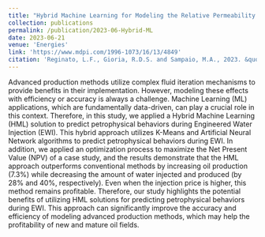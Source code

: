 ```yaml
---
title: "Hybrid Machine Learning for Modeling the Relative Permeability Changes in Carbonate Reservoirs under Engineered Water Injection "
collection: publications
permalink: /publication/2023-06-Hybrid-ML
date: 2023-06-21
venue: 'Energies'
link: 'https://www.mdpi.com/1996-1073/16/13/4849'
citation: 'Reginato, L.F., Gioria, R.D.S. and Sampaio, M.A., 2023. &quot;Hybrid Machine Learning for Modeling the Relative Permeability Changes in Carbonate Reservoirs under Engineered Water Injection.&quot; <i>Energies<i>, 16(13), p.4849.'
---
```


Advanced production methods utilize complex fluid iteration mechanisms to provide benefits in their implementation. However, modeling these effects with efficiency or accuracy is always a challenge. Machine Learning (ML) applications, which are fundamentally data-driven, can play a crucial role in this context. Therefore, in this study, we applied a Hybrid Machine Learning (HML) solution to predict petrophysical behaviors during Engineered Water Injection (EWI). This hybrid approach utilizes K-Means and Artificial Neural Network algorithms to predict petrophysical behaviors during EWI. In addition, we applied an optimization process to maximize the Net Present Value (NPV) of a case study, and the results demonstrate that the HML approach outperforms conventional methods by increasing oil production (7.3%) while decreasing the amount of water injected and produced (by 28% and 40%, respectively). Even when the injection price is higher, this method remains profitable. Therefore, our study highlights the potential benefits of utilizing HML solutions for predicting petrophysical behaviors during EWI. This approach can significantly improve the accuracy and efficiency of modeling advanced production methods, which may help the profitability of new and mature oil fields.